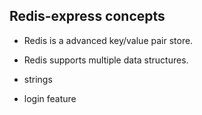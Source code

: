 ## Redis-express concepts

- Redis is a advanced key/value pair store.
- Redis supports multiple data structures.

- strings
- login feature